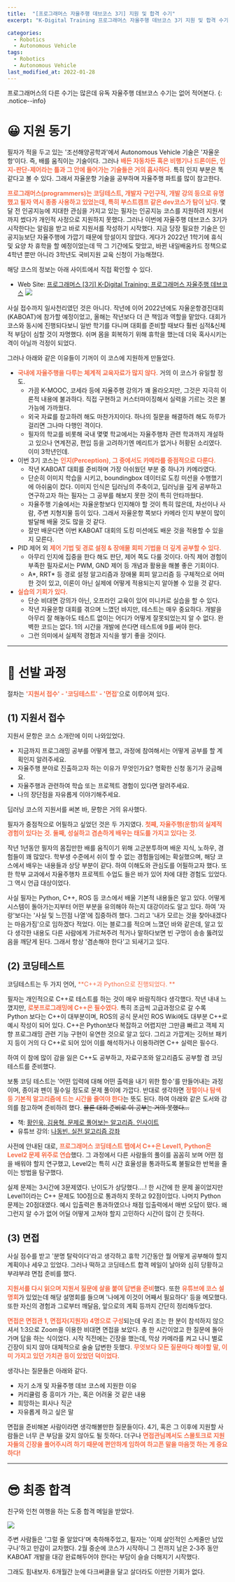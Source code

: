 ```yaml
---
title:  "[프로그래머스 자율주행 데브코스 3기] 지원 및 합격 수기"
excerpt: "K-Digital Training 프로그래머스 자율주행 데브코스 3기 지원 및 합격 수기"

categories:
  - Robotics
  - Autonomous Vehicle
tags:
  - Robotics
  - Autonomous Vehicle
last_modified_at: 2022-01-28
---
```


프로그래머스의 다른 수기는 많은데 유독 자율주행 데브코스 수기는 없어 적어본다.
{: .notice--info}

# 😀 지원 동기
필자가 적을 두고 있는 '조선해양공학과'에서 Autonomous Vehicle 기술은 '자율운항'이다. 즉, 배를 움직이는 기술이다. 그러나 <span style="color: #f56e4a">**배든 자동차든 혹은 비행기나 드론이든, 인지-판단-제어라는 틀과 그 안에 들어가는 기술들은 거의 흡사하다.**</span> 특히 인지 부분은 똑같다고 볼 수 있다. 그래서 자율운항 기술을 공부하며 자율주행 파트를 많이 참고한다.

<span style="color: #f56e4a">**프로그래머스(programmers)는 코딩테스트, 개발자 구인구직, 개발 강의 등으로 유명했고 필자 역시 종종 사용하고 있었는데, 특히 부스트캠프 같은 dev코스가 탐이 났다.**</span> 몇 달 전 인공지능에 지대한 관심을 가지고 있는 필자는 인공지능 코스를 지원하려 지원서까지 썼다가 개인적 사정으로 지원하지 못했다. 그러나 이번에 자율주행 데브코스 3기가 시작한다는 알림을 받고 바로 지원서를 작성하기 시작했다. 지금 당장 필요한 기술은 인공지능보단 자율주행에 가깝기 때문에 망설이지 않았다. 게다가 2022년 1학기에 휴식 및 요양 차 휴학을 할 예정이었는데 딱 그 기간에도 맞았고, 바뀐 내일배움카드 정책으로 4학년 뿐만 아니라 3학년도 국비지원 교육 신청이 가능해졌다.

해당 코스의 정보는 아래 사이트에서 직접 확인할 수 있다.

* Web Site: [프로그래머스 [3기] K-Digital Training: 프로그래머스 자율주행 데브코스](https://programmers.co.kr/learn/courses/13295)
![](https://images.velog.io/images/717lumos/post/1598b60a-919e-492d-bc32-a37fe217289c/image.png)

사실 접수까지 일사천리였던 것은 아니다. 작년에 이어 2022년에도 자율운항경진대회(KABOAT)에 참가할 예정이었고, 올해는 작년보다 더 큰 책임과 역할을 맡았다. 대회가 코스와 동시에 진행되다보니 일반 학기를 다니며 대회를 준비할 때보다 훨씬 심적&신체적 부담이 심할 것이 자명했다. 쉬며 몸을 회복하기 위해 휴학을 했는데 더욱 혹사시키는 격이 아닐까 걱정이 되었다.

그러나 아래와 같은 이유들이 기꺼이 이 코스에 지원하게 만들었다.

* <span style="color: #f56e4a">**국내에 자율주행을 다루는 체계적 교육자료가 많지 않다.**</span> 거의 이 코스가 유일할 정도.
  * 가끔 K-MOOC, 코세라 등에 자율주행 강의가 꽤 올라오지만, 그것은 지극히 이론적 내용에 불과하다. 직접 구현하고 커스터마이징해서 실력을 기르는 것은 불가능에 가까웠다.
  * 외국 자료를 참고하려 해도 마찬가지이다. 하나의 질문을 해결하려 해도 하루가 걸리면 그나마 다행인 격이다.
  * 필자의 학교를 비롯해 국내 몇몇 학교에서는 자율주행차 관련 학과까지 개설하고 있으나 연계전공, 편입 등을 고려하기엔 메리트가 없거나 허황된 소리였다. 이미 3학년인데.
* 이번 3기 코스는 <span style="color: #f56e4a">**인지(Perception), 그 중에서도 카메라를 중점적으로 다룬다.**</span>
  * 작년 KABOAT 대회를 준비하며 가장 아쉬웠던 부분 중 하나가 카메라였다.
  * 단순히 이미지 학습을 시키고, boundingbox 데이터로 도킹 미션을 수행했기에 아쉬움이 컸다. 이미지 인식은 딥러닝의 주축이고, 딥러닝을 깊게 공부하고 연구하고자 하는 필자는 그 공부를 해보지 못한 것이 특히 안타까웠다.
  * 자율주행 기술에서는 자율운항보다 인지해야 할 것이 특히 많은데, 차선이나 사람, 주변 지형지물 등이 있다. 그래서 자율운항 쪽보다 카메라 인지 부분이 많이 발달해 배울 것도 많을 것 같다.
  * 잘만 배운다면 이번 KABOAT 대회의 도킹 미션에도 배운 것을 적용할 수 있을지 모른다.
* PID 제어 외 <span style="color: #f56e4a">**제어 기법 및 경로 설정 & 장애물 회피 기법을 더 깊게 공부할 수 있다.**</span>
  * 아무리 인지에 집중을 한다 해도 판단, 제어 쪽도 다룰 것이다. 아직 제어 경험이 부족한 필자로서는 PWM, GND 제어 등 개념과 활용을 해볼 좋은 기회이다.
  * A*, RRT* 등 경로 설정 알고리즘과 장애물 회피 알고리즘 등 구체적으로 어떠한 것이 있고, 이론이 아닌 실제에 어떻게 적용되는지 알아볼 수 있을 것 같다.
* <span style="color: #f56e4a">**실습의 기회가 있다.**</span>
  * 단순 비대면 강의가 아닌, 오프라인 교육이 있어 미니카로 실습을 할 수 있다.
  * 작년 자율운항 대회를 겪으며 느꼈던 바지만, 테스트는 매우 중요하다. 개발을 아무리 잘 해놓아도 테스트 없이는 어디가 어떻게 잘못되었는지 알 수 없다. 완벽한 코드는 없다. 1의 시간을 개발에 쓴다면 테스트에 9를 써야 한다.
  * 그런 의미에서 실제적 경험과 지식을 쌓기 좋을 것이다.

- - -

# 🤔 선발 과정
절차는 <span style="color: #f56e4a">**'지원서 접수' - '코딩테스트' - '면접'**</span>으로 이루어져 있다.

## (1) 지원서 접수
지원서 문항은 코스 소개란에 이미 나와있었다.

* 지금까지 프로그래밍 공부를 어떻게 했고, 과정에 참여해서는 어떻게 공부를 할 계획인지 알려주세요.
* 자율주행 분야로 진출하고자 하는 이유가 무엇인가요? 명확한 신청 동기가 궁금해요.
* 자율주행과 관련하여 학습 또는 프로젝트 경험이 있다면 알려주세요.
* 나의 장단점을 자유롭게 이야기해주세요.

딥러닝 코스의 지원서를 써본 바, 문항은 거의 유사했다.

필자가 중점적으로 어필하고 싶었던 것은 두 가지였다. <span style="color: #f56e4a">**첫째, 자율주행(운항)의 실제적 경험이 있다는 것. 둘째, 성실하고 겸손하게 배우는 태도를 가지고 있다는 것.**</span>

작년 1년동안 필자의 몸집만한 배를 움직이기 위해 고군분투하며 배운 지식, 노하우, 경험들이 꽤 많았다. 학부생 수준에서 쉬이 할 수 없는 경험들임에는 확실했으며, 해당 코스에서 배우는 내용들과 상당 부분이 같다. 하여 이해도와 관심도를 어필하고자 했다. 또한 학부 교과에서 자율주행차 프로젝트 수업도 들은 바가 있어 차에 대한 경험도 있었다. 그 역시 언급 대상이었다.

사실 필자는 Python, C++, ROS 등 코스에서 배울 기본적 내용들은 알고 있다. 어떻게 시스템이 돌아가는지부터 어떤 부분을 유의해야 하는지 대강이라도 알고 있다. 하여 '자랑'보다는 '사실 및 느낀점 나열'에 집중하려 했다. 그리고 '내가 모르는 것을 찾아내겠다는 마음가짐'으로 임하겠다 적었다. 이는 블로그를 적으며 느꼈던 바와 같은데, 알고 있다 생각한 내용도 다른 사람에게 가르쳐주려 적거나 말하다보면 빈 구멍이 송송 뚫려있음을 깨닫게 된다. 그래서 항상 '겸손해야 한다'고 되새기고 있다.

## (2) 코딩테스트
코딩테스트는 두 가지 언어, <span style="color: #f56e4a">**C++과 Python으로 진행되었다. **</span>

필자는 개인적으로 C++로 테스트를 하는 것이 매우 바람직하다 생각했다. 작년 내내 느꼈지만, <span style="color: #f56e4a">**로봇프로그래밍에 C++은 필수였다.**</span> 특히 조금씩 고급과정으로 갈 수록 Python 보다는 C++이 대부분이며, ROS의 공식 문서인 ROS Wiki에도 대부분 C++로 예시 작성이 되어 있다. C++은 Python보다 복잡하고 어렵지만 그만큼 빠르고 객체 지향 프로그래밍 관련 기능 구현이 유연한 것으로 알고 있다. 그리고 가깝게는 깃허브 패키지 등이 거의 다 C++로 되어 있어 이를 해석하거나 이용하려면 C++ 실력은 필수다.

하여 이 참에 많이 감을 잃은 C++도 공부하고, 자료구조와 알고리즘도 공부할 겸 코딩테스트를 준비했다. 

보통 코딩 테스트는 '어떤 입력에 대해 어떤 출력을 내기 위한 함수'를 만들어내는 과정이며, 종이과 펜이 필수일 정도로 문제 풀이에 가깝다. 반대로 생각하면 <span style="color: #f56e4a">**정렬이나 탐색 등 기본적 알고리즘에 드는 시간을 줄여야 한다**</span>는 뜻도 된다. 하여 아래와 같은 도서와 강의를 참고하며 준비하려 했다. ~~물론 대회 준비로 이 공부는 거의 못했다...~~

* 책: [황인욱, 김용혁. 문제로 풀어보는 알고리즘. 인사이트](https://book.naver.com/bookdb/book_detail.naver?bid=6972853)
* 유튜브 강의: [나동빈. 실전 알고리즘 강좌](https://www.youtube.com/playlist?list=PLRx0vPvlEmdDHxCvAQS1_6XV4deOwfVrz)

사전에 안내된 대로, <span style="color: #f56e4a">**프로그래머스 코딩테스트 탭에서 C++은 Level1, Python은 Level2 문제 위주로 연습**</span>했다. 그 과정에서 다른 사람들의 풀이를 꼼꼼히 보며 어떤 점을 배워야 할지 연구했고, Level2는 특히 시간 효율성을 통과하도록 불필요한 반복을 줄이는 방법을 탐구했다.

실제 문제는 3시간에 3문제였다. 난이도가 상당했다....! 한 시간에 한 문제 꼴이었지만 Level1이라는 C++ 문제도 100점으로 통과하지 못하고 92점이었다. 나머지 Python 문제는 20점대였다. 예시 입출력은 통과하였으나 채점 입출력에서 매번 오답이 떴다. 왜 그런지 알 수가 없어 어딜 어떻게 고쳐야 할지 고민하다 시간이 많이 간 듯하다.

## (3) 면접
사실 점수를 받고 '분명 탈락이다'라고 생각하고 휴학 기간동안 뭘 어떻게 공부해야 할지 계획이나 세우고 있었다. 그러나 떡하고 코딩테스트 합격 메일이 날아와 심히 당황하고 부랴부랴 면접 준비를 했다.

<span style="color: #f56e4a">**지원서를 다시 읽으며 지원서 질문에 살을 붙여 답변을 준비**</span>했다. 또한 <span style="color: #f56e4a">**유튜브에 코스 설명회**</span>가 있었는데 해당 설명회를 들으며 '나에게 이것이 어째서 필요하다' 등을 메모했다. 또한 자신의 경험과 그로부터 깨달음, 앞으로의 계획 등까지 간단히 정리해두었다.

<span style="color: #f56e4a">**면접은 면접관 1, 면접자(지원자) 4명으로 구성**</span>되는데 우리 조는 한 분이 참석하지 않으셔서 1:3으로 Zoom을 이용한 비대면 면접을 보았다. 총 한 시간이었고 한 질문에 돌아가며 답을 하는 식이었다. 시작 직전에는 긴장을 했는데, 막상 카메라를 켜고 나니 별로 긴장이 되지 않아 대체적으로 술술 답변한 듯했다. <span style="color: #f56e4a">**무엇보다 모든 질문마다 해야할 말, 이미 가지고 있던 가치관 등이 있었던 덕이었다.**</span>

생각나는 질문들은 아래와 같다.

* 자기 소개 및 자율주행 데브 코스에 지원한 이유
* 커리큘럼 중 흥미가 가는, 혹은 어려울 것 같은 내용
* 희망하는 회사나 직군
* 자유롭게 하고 싶은 말

면접을 준비해본 사람이라면 생각해볼만한 질문들이다. 4기, 혹은 그 이후에 지원할 사람들은 너무 큰 부담을 갖지 않아도 될 듯하다. 더구나 <span style="color: #f56e4a">**면접관님께서도 스몰토크로 지원자들의 긴장을 풀어주시려 하기 때문에 편안하게 임하여 하고픈 말을 마음껏 하는 게 중요하다!**</span>

- - -

# 😎 최종 합격
친구와 인천 여행을 하는 도중 합격 메일을 받았다.

![](https://images.velog.io/images/717lumos/post/f4c1b008-b4eb-4e1f-831c-f55aa1e1a67d/image.png)

주변 사람들은 '그럴 줄 알았다'며 축하해주었고, 필자는 '이제 살인적인 스케줄만 남았구나'하고 만감이 교차했다. 2월 중순에 코스가 시작하니 그 전까지 남은 2-3주 동안 KABOAT 개발을 대강 완료해두어야 한다는 부담이 슬슬 더해지기 시작했다.

그래도 힘내보자. 6개월간 눈에 다크써클을 달고 살더라도 이만한 기회가 없다.